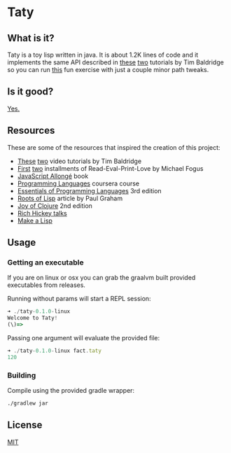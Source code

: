 # Taty

## What is it?

Taty is a toy lisp written in java. It is about 1.2K lines of code and it implements the same
API described in [these](https://tbaldridge.pivotshare.com/media/lisp-in-x-ep1-a-lisp-in-clojure/71640/feature)
[two](https://tbaldridge.pivotshare.com/media/lisp-in-x-ep2-lisp-in-lisp-(in-lisp)/71641/feature)
tutorials by Tim Baldridge so you can run [this](https://tbaldridge.pivotshare.com/media/lisp-in-x-ep2-lisp-in-lisp-(in-lisp)/71641/feature)
fun exercise with just a couple minor path tweaks.


## Is it good?

[Yes.](https://news.ycombinator.com/item?id=3067434)


## Resources

These are some of the resources that inspired the creation of this project:

* [These](https://tbaldridge.pivotshare.com/media/lisp-in-x-ep1-a-lisp-in-clojure/71640/feature)
  [two](https://tbaldridge.pivotshare.com/media/lisp-in-x-ep2-lisp-in-lisp-(in-lisp)/71641/feature)
  video tutorials by Tim Baldridge
* [First](https://leanpub.com/readevalprintlove001/read) 
  [two](https://leanpub.com/readevalprintlove002) installments of Read-Eval-Print-Love by 
  Michael Fogus
* [JavaScript Allongé](https://leanpub.com/javascriptallongesix/read) book
* [Programming Languages](https://www.coursera.org/learn/programming-languages) coursera course
* [Essentials of Programming Languages](http://www.eopl3.com/) 3rd edition
* [Roots of Lisp](http://www.paulgraham.com/rootsoflisp.html) article by Paul Graham
* [Joy of Clojure](https://www.manning.com/books/the-joy-of-clojure-second-edition) 2nd edition
* [Rich Hickey talks](https://changelog.com/posts/rich-hickeys-greatest-hits)
* [Make a Lisp](https://github.com/kanaka/mal)


## Usage

### Getting an executable

If you are on linux or osx you can grab the graalvm built provided executables from releases.

Running without params will start a REPL session:

```js
➜ ./taty-0.1.0-linux
Welcome to Taty!
(\)=>
```

Passing one argument will evaluate the provided file:

```js
➜ ./taty-0.1.0-linux fact.taty
120
```


### Building 

Compile using the provided gradle wrapper:

```sh
./gradlew jar
```


## License

[MIT](LICENSE)








